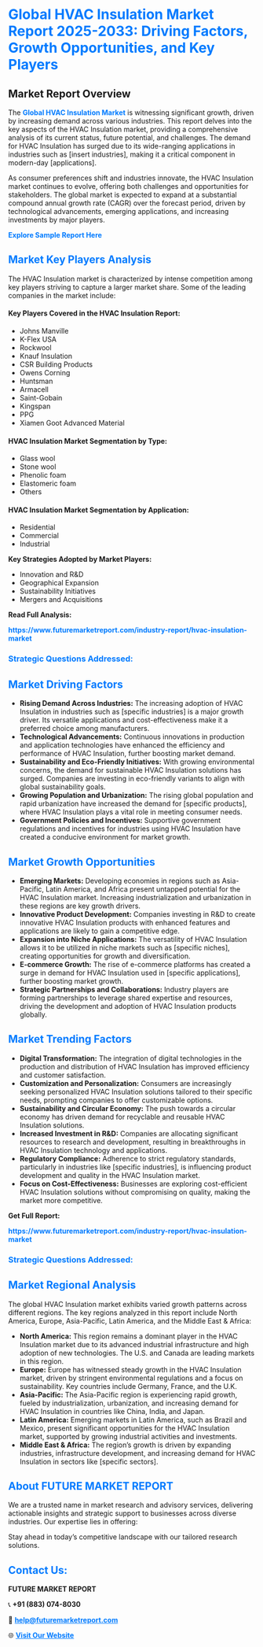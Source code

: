 <h1 style="color: #007BFF;">Global HVAC Insulation Market Report 2025-2033: Driving Factors, Growth Opportunities, and Key Players</h1>

<section id="overview">
<h2>Market Report Overview</h2>
<p>The <a href="https://www.futuremarketreport.com/industry-report/hvac-insulation-market" style="color: #007BFF; text-decoration: none;"><strong>Global HVAC Insulation Market</strong></a> is witnessing significant growth, driven by increasing demand across various industries. This report delves into the key aspects of the HVAC Insulation market, providing a comprehensive analysis of its current status, future potential, and challenges. The demand for HVAC Insulation has surged due to its wide-ranging applications in industries such as [insert industries], making it a critical component in modern-day [applications].</p>
<p>As consumer preferences shift and industries innovate, the HVAC Insulation market continues to evolve, offering both challenges and opportunities for stakeholders. The global market is expected to expand at a substantial compound annual growth rate (CAGR) over the forecast period, driven by technological advancements, emerging applications, and increasing investments by major players.</p>
</section>

<section id="overview">
<p><a href="https://www.futuremarketreport.com/request-sample/reportId=114331" style="color: #007BFF; text-decoration: none;"><strong>Explore Sample Report Here</strong></a></p>
</section>

<section id="key-players">
<h2 style="color: #007BFF;">Market Key Players Analysis</h2>
<p>The HVAC Insulation market is characterized by intense competition among key players striving to capture a larger market share. Some of the leading companies in the market include:</p>
<h4>Key Players Covered in the HVAC Insulation Report:</h4>
<ul><li>Johns Manville</li><li>K-Flex USA</li><li>Rockwool</li><li>Knauf Insulation</li><li>CSR Building Products</li><li>Owens Corning</li><li>Huntsman</li><li>Armacell</li><li>Saint-Gobain</li><li>Kingspan</li><li>PPG</li><li>Xiamen Goot Advanced Material</li></ul>
<h4>HVAC Insulation Market Segmentation by Type:</h4>
<ul><li>Glass wool</li><li>Stone wool</li><li>Phenolic foam</li><li>Elastomeric foam</li><li>Others</li></ul>

<h4>HVAC Insulation Market Segmentation by Application:</h4>
<ul><li>Residential</li><li>Commercial</li><li>Industrial</li></ul>
<p><strong>Key Strategies Adopted by Market Players:</strong></p>
<ul>
<li>Innovation and R&D</li>
<li>Geographical Expansion</li>
<li>Sustainability Initiatives</li>
<li>Mergers and Acquisitions</li>
</ul>
</section>

<section>
<p><strong>Read Full Analysis: </strong></p><a href="https://www.futuremarketreport.com/industry-report/hvac-insulation-market" style="color: #007BFF; text-decoration: none;"><strong>https://www.futuremarketreport.com/industry-report/hvac-insulation-market</strong></a>
<h3 style="color: #007BFF;">Strategic Questions Addressed:</h3>
</section>

<section id="driving-factors">
<h2 style="color: #007BFF;">Market Driving Factors</h2>
<ul>
<li><strong>Rising Demand Across Industries:</strong> The increasing adoption of HVAC Insulation in industries such as [specific industries] is a major growth driver. Its versatile applications and cost-effectiveness make it a preferred choice among manufacturers.</li>
<li><strong>Technological Advancements:</strong> Continuous innovations in production and application technologies have enhanced the efficiency and performance of HVAC Insulation, further boosting market demand.</li>
<li><strong>Sustainability and Eco-Friendly Initiatives:</strong> With growing environmental concerns, the demand for sustainable HVAC Insulation solutions has surged. Companies are investing in eco-friendly variants to align with global sustainability goals.</li>
<li><strong>Growing Population and Urbanization:</strong> The rising global population and rapid urbanization have increased the demand for [specific products], where HVAC Insulation plays a vital role in meeting consumer needs.</li>
<li><strong>Government Policies and Incentives:</strong> Supportive government regulations and incentives for industries using HVAC Insulation have created a conducive environment for market growth.</li>
</ul>
</section>

<section id="growth-opportunities">
<h2 style="color: #007BFF;">Market Growth Opportunities</h2>
<ul>
<li><strong>Emerging Markets:</strong> Developing economies in regions such as Asia-Pacific, Latin America, and Africa present untapped potential for the HVAC Insulation market. Increasing industrialization and urbanization in these regions are key growth drivers.</li>
<li><strong>Innovative Product Development:</strong> Companies investing in R&D to create innovative HVAC Insulation products with enhanced features and applications are likely to gain a competitive edge.</li>
<li><strong>Expansion into Niche Applications:</strong> The versatility of HVAC Insulation allows it to be utilized in niche markets such as [specific niches], creating opportunities for growth and diversification.</li>
<li><strong>E-commerce Growth:</strong> The rise of e-commerce platforms has created a surge in demand for HVAC Insulation used in [specific applications], further boosting market growth.</li>
<li><strong>Strategic Partnerships and Collaborations:</strong> Industry players are forming partnerships to leverage shared expertise and resources, driving the development and adoption of HVAC Insulation products globally.</li>
</ul>
</section>

<section id="trending-factors">
<h2 style="color: #007BFF;">Market Trending Factors</h2>
<ul>
<li><strong>Digital Transformation:</strong> The integration of digital technologies in the production and distribution of HVAC Insulation has improved efficiency and customer satisfaction.</li>
<li><strong>Customization and Personalization:</strong> Consumers are increasingly seeking personalized HVAC Insulation solutions tailored to their specific needs, prompting companies to offer customizable options.</li>
<li><strong>Sustainability and Circular Economy:</strong> The push towards a circular economy has driven demand for recyclable and reusable HVAC Insulation solutions.</li>
<li><strong>Increased Investment in R&D:</strong> Companies are allocating significant resources to research and development, resulting in breakthroughs in HVAC Insulation technology and applications.</li>
<li><strong>Regulatory Compliance:</strong> Adherence to strict regulatory standards, particularly in industries like [specific industries], is influencing product development and quality in the HVAC Insulation market.</li>
<li><strong>Focus on Cost-Effectiveness:</strong> Businesses are exploring cost-efficient HVAC Insulation solutions without compromising on quality, making the market more competitive.</li>
</ul>
</section>

<section>
<p><strong>Get Full Report: </strong></p><a href="https://www.futuremarketreport.com/industry-report/hvac-insulation-market" style="color: #007BFF; text-decoration: none;"><strong>https://www.futuremarketreport.com/industry-report/hvac-insulation-market</strong></a>
<h3 style="color: #007BFF;">Strategic Questions Addressed:</h3>
</section>


<section id="regional-analysis">
<h2 style="color: #007BFF;">Market Regional Analysis</h2>
<p>The global HVAC Insulation market exhibits varied growth patterns across different regions. The key regions analyzed in this report include North America, Europe, Asia-Pacific, Latin America, and the Middle East & Africa:</p>
<ul>
<li><strong>North America:</strong> This region remains a dominant player in the HVAC Insulation market due to its advanced industrial infrastructure and high adoption of new technologies. The U.S. and Canada are leading markets in this region.</li>
<li><strong>Europe:</strong> Europe has witnessed steady growth in the HVAC Insulation market, driven by stringent environmental regulations and a focus on sustainability. Key countries include Germany, France, and the U.K.</li>
<li><strong>Asia-Pacific:</strong> The Asia-Pacific region is experiencing rapid growth, fueled by industrialization, urbanization, and increasing demand for HVAC Insulation in countries like China, India, and Japan.</li>
<li><strong>Latin America:</strong> Emerging markets in Latin America, such as Brazil and Mexico, present significant opportunities for the HVAC Insulation market, supported by growing industrial activities and investments.</li>
<li><strong>Middle East & Africa:</strong> The region’s growth is driven by expanding industries, infrastructure development, and increasing demand for HVAC Insulation in sectors like [specific sectors].</li>
</ul>
</section>

<footer>
<h2 style="color: #007BFF;">About FUTURE MARKET REPORT</h2>
<p>We are a trusted name in market research and advisory services, delivering actionable insights and strategic support to businesses across diverse industries. Our expertise lies in offering:</p>

<p>Stay ahead in today’s competitive landscape with our tailored research solutions.</p>

<h2 style="color: #007BFF;">Contact Us:</h2>
<p><strong>FUTURE MARKET REPORT</strong></p>
<p>📞 <strong>+91 (883) 074-8030</strong></p>
<p>📧 <strong><a href="mailto:help@futuremarketreport.com" style="color: #007BFF;">help@futuremarketreport.com</a></strong></p>
<p>🌐 <strong><a href="https://www.futuremarketreport.com/" style="color: #007BFF;">Visit Our Website</a></strong></p>
</footer>